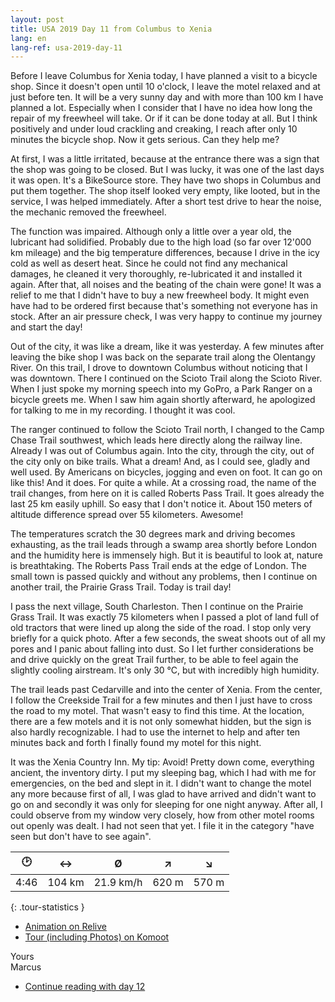 ```yaml
---
layout: post
title: USA 2019 Day 11 from Columbus to Xenia
lang: en
lang-ref: usa-2019-day-11
---
```


Before I leave Columbus for Xenia today, I have planned a visit to a bicycle shop. Since it doesn't open until 10 o'clock, I leave the motel relaxed and at just before ten. It will be a very sunny day and with more than 100 km I have planned a lot. Especially when I consider that I have no idea how long the repair of my freewheel will take. Or if it can be done today at all. But I think positively and under loud crackling and creaking, I reach after only 10 minutes the bicycle shop. Now it gets serious. Can they help me?

At first, I was a little irritated, because at the entrance there was a sign that the shop was going to be closed. But I was lucky, it was one of the last days it was open. It's a BikeSource store. They have two shops in Columbus and put them together. The shop itself looked very empty, like looted, but in the service, I was helped immediately. After a short test drive to hear the noise, the mechanic removed the freewheel.

The function was impaired. Although only a little over a year old, the lubricant had solidified. Probably due to the high load (so far over 12'000 km mileage) and the big temperature differences, because I drive in the icy cold as well as desert heat. Since he could not find any mechanical damages, he cleaned it very thoroughly, re-lubricated it and installed it again. After that, all noises and the beating of the chain were gone! It was a relief to me that I didn't have to buy a new freewheel body. It might even have had to be ordered first because that's something not everyone has in stock. After an air pressure check, I was very happy to continue my journey and start the day!

Out of the city, it was like a dream, like it was yesterday. A few minutes after leaving the bike shop I was back on the separate trail along the Olentangy River. On this trail, I drove to downtown Columbus without noticing that I was downtown. There I continued on the Scioto Trail along the Scioto River. When I just spoke my morning speech into my GoPro, a Park Ranger on a bicycle greets me. When I saw him again shortly afterward, he apologized for talking to me in my recording. I thought it was cool.

The ranger continued to follow the Scioto Trail north, I changed to the Camp Chase Trail southwest, which leads here directly along the railway line. Already I was out of Columbus again. Into the city, through the city, out of the city only on bike trails. What a dream! And, as I could see, gladly and well used. By Americans on bicycles, jogging and even on foot. It can go on like this! And it does. For quite a while. At a crossing road, the name of the trail changes, from here on it is called Roberts Pass Trail. It goes already the last 25 km easily uphill. So easy that I don't notice it. About 150 meters of altitude difference spread over 55 kilometers. Awesome!

The temperatures scratch the 30 degrees mark and driving becomes exhausting, as the trail leads through a swamp area shortly before London and the humidity here is immensely high. But it is beautiful to look at, nature is breathtaking. The Roberts Pass Trail ends at the edge of London. The small town is passed quickly and without any problems, then I continue on another trail, the Prairie Grass Trail. Today is trail day!

I pass the next village, South Charleston. Then I continue on the Prairie Grass Trail. It was exactly 75 kilometers when I passed a plot of land full of old tractors that were lined up along the side of the road. I stop only very briefly for a quick photo. After a few seconds, the sweat shoots out of all my pores and I panic about falling into dust. So I let further considerations be and drive quickly on the great Trail further, to be able to feel again the slightly cooling airstream. It's only 30 °C, but with incredibly high humidity.

The trail leads past Cedarville and into the center of Xenia. From the center, I follow the Creekside Trail for a few minutes and then I just have to cross the road to my motel. That wasn't easy to find this time. At the location, there are a few motels and it is not only somewhat hidden, but the sign is also hardly recognizable. I had to use the internet to help and after ten minutes back and forth I finally found my motel for this night.

It was the Xenia Country Inn. My tip: Avoid! Pretty down come, everything ancient, the inventory dirty. I put my sleeping bag, which I had with me for emergencies, on the bed and slept in it. I didn't want to change the motel any more because first of all, I was glad to have arrived and didn't want to go on and secondly it was only for sleeping for one night anyway. After all, I could observe from my window very closely, how from other motel rooms out openly was dealt. I had not seen that yet. I file it in the category "have seen but don't have to see again".

| 🕑    | ↔      | Ø         | ↗     | ↘     |
| :--: | :----: | :-------: | :---: | :---: |
| 4:46 | 104 km | 21.9 km/h | 620 m | 570 m |
{: .tour-statistics }

- [Animation on Relive](https://www.relive.cc/view/vQvyzgkwm4O)
- [Tour (including Photos) on Komoot](https://www.komoot.com/tour/88824754/zoom)

Yours  
Marcus

- [Continue reading with day 12](/en/2019/08/25/USA-2019-Day-12/)
